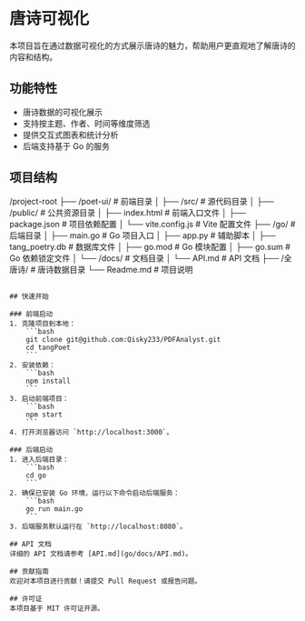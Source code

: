 # 唐诗可视化

本项目旨在通过数据可视化的方式展示唐诗的魅力，帮助用户更直观地了解唐诗的内容和结构。

## 功能特性
- 唐诗数据的可视化展示
- 支持按主题、作者、时间等维度筛选
- 提供交互式图表和统计分析
- 后端支持基于 Go 的服务

## 项目结构
/project-root
├── /poet-ui/      # 前端目录
│   ├── /src/         # 源代码目录
│   ├── /public/      # 公共资源目录
│   ├── index.html    # 前端入口文件
│   ├── package.json  # 项目依赖配置
│   └── vite.config.js # Vite 配置文件
├── /go/           # 后端目录
│   ├── main.go       # Go 项目入口
│   ├── app.py        # 辅助脚本
│   ├── tang_poetry.db # 数据库文件
│   ├── go.mod        # Go 模块配置
│   ├── go.sum        # Go 依赖锁定文件
│   └── /docs/        # 文档目录
│       └── API.md    # API 文档
├── /全唐诗/        # 唐诗数据目录
└── Readme.md       # 项目说明
```

## 快速开始

### 前端启动
1. 克隆项目到本地：
    ```bash
    git clone git@github.com:Qisky233/PDFAnalyst.git
    cd tangPoet
    ```
2. 安装依赖：
    ```bash
    npm install
    ```
3. 启动前端项目：
    ```bash
    npm start
    ```
4. 打开浏览器访问 `http://localhost:3000`。

### 后端启动
1. 进入后端目录：
    ```bash
    cd go
    ```
2. 确保已安装 Go 环境，运行以下命令启动后端服务：
    ```bash
    go run main.go
    ```
3. 后端服务默认运行在 `http://localhost:8080`。

## API 文档
详细的 API 文档请参考 [API.md](go/docs/API.md)。

## 贡献指南
欢迎对本项目进行贡献！请提交 Pull Request 或报告问题。

## 许可证
本项目基于 MIT 许可证开源。